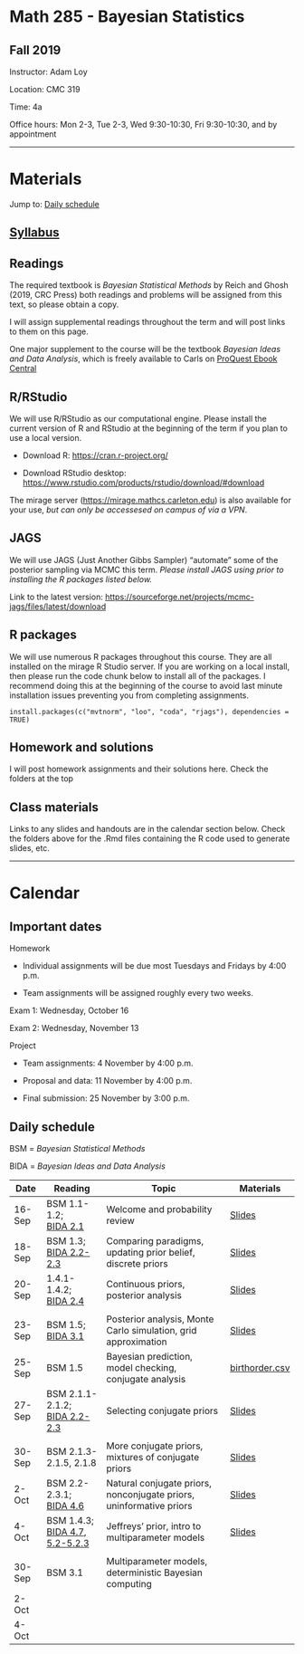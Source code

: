 Math 285 - Bayesian Statistics
================

## Fall 2019

Instructor: Adam Loy

Location: CMC 319

Time: 4a

Office hours: Mon 2-3, Tue 2-3, Wed 9:30-10:30, Fri 9:30-10:30, and by
appointment

-----

# Materials

Jump to: [Daily schedule](#daily-schedule)

## [Syllabus](syllabus_math315_f2019.pdf)

## Readings

The required textbook is *Bayesian Statistical Methods* by Reich and
Ghosh (2019, CRC Press) both readings and problems will be assigned from
this text, so please obtain a copy.

I will assign supplemental readings throughout the term and will post
links to them on this page.

One major supplement to the course will be the textbook *Bayesian Ideas
and Data Analysis*, which is freely available to Carls on [ProQuest
Ebook
Central](https://ebookcentral.proquest.com/lib/carleton-ebooks/detail.action?docID=1648259)

## R/RStudio

We will use R/RStudio as our computational engine. Please install the
current version of R and RStudio at the beginning of the term if you
plan to use a local version.

  - Download R: <https://cran.r-project.org/>

  - Download RStudio desktop:
    <https://www.rstudio.com/products/rstudio/download/#download>

The mirage server (<https://mirage.mathcs.carleton.edu>) is also
available for your use, *but can only be accessesed on campus of via a
VPN*.

## JAGS

We will use JAGS (Just Another Gibbs Sampler) “automate” some of the
posterior sampling via MCMC this term. *Please install JAGS using prior
to installing the R packages listed below.*

Link to the latest version:
<https://sourceforge.net/projects/mcmc-jags/files/latest/download>

## R packages

We will use numerous R packages throughout this course. They are all
installed on the mirage R Studio server. If you are working on a local
install, then please run the code chunk below to install all of the
packages. I recommend doing this at the beginning of the course to avoid
last minute installation issues preventing you from completing
assignments.

    install.packages(c("mvtnorm", "loo", "coda", "rjags"), dependencies = TRUE)

## Homework and solutions

I will post homework assignments and their solutions here. Check the
folders at the top

## Class materials

Links to any slides and handouts are in the calendar section below.
Check the folders above for the .Rmd files containing the R code used to
generate slides, etc.

-----

# Calendar

## Important dates

Homework

  - Individual assignments will be due most Tuesdays and Fridays by 4:00
    p.m.

  - Team assignments will be assigned roughly every two weeks.

Exam 1: Wednesday, October 16

Exam 2: Wednesday, November 13

Project

  - Team assignments: 4 November by 4:00 p.m.

  - Proposal and data: 11 November by 4:00 p.m.

  - Final submission: 25 November by 3:00 p.m.

## Daily schedule

BSM = *Bayesian Statistical Methods*

BIDA = *Bayesian Ideas and Data
Analysis*

| Date   | Reading                                                                                                                                                                                                                      | Topic                                                               | Materials                                                                                            |
| ------ | ---------------------------------------------------------------------------------------------------------------------------------------------------------------------------------------------------------------------------- | ------------------------------------------------------------------- | ---------------------------------------------------------------------------------------------------- |
| 16-Sep | BSM 1.1-1.2; <br> [BIDA 2.1](https://ebookcentral.proquest.com/lib/carleton-ebooks/reader.action?docID=1648259&ppg=32)                                                                                                       | Welcome and probability review                                      | [Slides](https://aloy.github.io/math315-fall2019/01-probability-review.html#1)                       |
| 18-Sep | BSM 1.3; <br> [BIDA 2.2-2.3](https://ebookcentral.proquest.com/lib/carleton-ebooks/reader.action?docID=1648259&ppg=37)                                                                                                       | Comparing paradigms, updating prior belief, discrete priors         | [Slides](https://aloy.github.io/math315-fall2019/02-bayesian-updating.html#1)                        |
| 20-Sep | 1.4.1-1.4.2; <br> [BIDA 2.4](https://ebookcentral.proquest.com/lib/carleton-ebooks/reader.action?docID=1648259&ppg=49)                                                                                                       | Continuous priors, posterior analysis                               | [Slides](https://aloy.github.io/math315-fall2019/03-posterior-analysis.html#1)                       |
|        |                                                                                                                                                                                                                              |                                                                     |                                                                                                      |
| 23-Sep | BSM 1.5; <br> [BIDA 3.1](https://ebookcentral.proquest.com/lib/carleton-ebooks/reader.action?docID=1648259&ppg=56)                                                                                                           | Posterior analysis, Monte Carlo simulation, grid approximation      | [Slides](https://aloy.github.io/math315-fall2019/04-intervals-probs-grid.html#1)                     |
| 25-Sep | BSM 1.5                                                                                                                                                                                                                      | Bayesian prediction, model checking, conjugate analysis             | [birthorder.csv](https://raw.githubusercontent.com/aloy/math315-fall2019/master/data/birthorder.csv) |
| 27-Sep | BSM 2.1.1-2.1.2; <br> [BIDA 2.2-2.3](https://ebookcentral.proquest.com/lib/carleton-ebooks/reader.action?docID=1648259&ppg=37)                                                                                               | Selecting conjugate priors                                          | [Slides](https://aloy.github.io/math315-fall2019/06-priors-conjugate.html#1)                         |
|        |                                                                                                                                                                                                                              |                                                                     |                                                                                                      |
| 30-Sep | BSM 2.1.3-2.1.5, 2.1.8                                                                                                                                                                                                       | More conjugate priors, mixtures of conjugate priors                 | [Slides](https://aloy.github.io/math315-fall2019/07-priors-conjugate2.html#1)                        |
| 2-Oct  | BSM 2.2-2.3.1; <br> [BIDA 4.6](https://ebookcentral.proquest.com/lib/carleton-ebooks/reader.action?docID=1648259&ppg=88)                                                                                                     | Natural conjugate priors, nonconjugate priors, uninformative priors | [Slides](https://aloy.github.io/math315-fall2019/08-priors-noninformative.html#1)                    |
| 4-Oct  | BSM 1.4.3; <br> [BIDA 4.7](https://ebookcentral.proquest.com/lib/carleton-ebooks/reader.action?docID=1648259&ppg=91), [5.2-5.2.3](https://ebookcentral.proquest.com/lib/carleton-ebooks/reader.action?docID=1648259&ppg=130) | Jeffreys’ prior, intro to multiparameter models                     | [Slides](09-intro-multiparameter.html#1)                                                             |
|        |                                                                                                                                                                                                                              |                                                                     |                                                                                                      |
| 30-Sep | BSM 3.1                                                                                                                                                                                                                      | Multiparameter models, deterministic Bayesian computing             |                                                                                                      |
| 2-Oct  |                                                                                                                                                                                                                              |                                                                     |                                                                                                      |
| 4-Oct  |                                                                                                                                                                                                                              |                                                                     |                                                                                                      |
